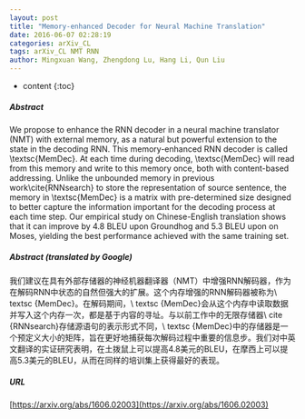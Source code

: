 ```yaml
---
layout: post
title: "Memory-enhanced Decoder for Neural Machine Translation"
date: 2016-06-07 02:28:19
categories: arXiv_CL
tags: arXiv_CL NMT RNN
author: Mingxuan Wang, Zhengdong Lu, Hang Li, Qun Liu
---
```


* content
{:toc}

##### Abstract
We propose to enhance the RNN decoder in a neural machine translator (NMT) with external memory, as a natural but powerful extension to the state in the decoding RNN. This memory-enhanced RNN decoder is called \textsc{MemDec}. At each time during decoding, \textsc{MemDec} will read from this memory and write to this memory once, both with content-based addressing. Unlike the unbounded memory in previous work\cite{RNNsearch} to store the representation of source sentence, the memory in \textsc{MemDec} is a matrix with pre-determined size designed to better capture the information important for the decoding process at each time step. Our empirical study on Chinese-English translation shows that it can improve by $4.8$ BLEU upon Groundhog and $5.3$ BLEU upon on Moses, yielding the best performance achieved with the same training set.

##### Abstract (translated by Google)
我们建议在具有外部存储器的神经机器翻译器（NMT）中增强RNN解码器，作为在解码RNN中状态的自然但强大的扩展。这个内存增强的RNN解码器被称为\ textsc {MemDec}。在解码期间，\ textsc {MemDec}会从这个内存中读取数据并写入这个内存一次，都是基于内容的寻址。与以前工作中的无限存储器\ cite {RNNsearch}存储源语句的表示形式不同，\ textsc {MemDec}中的存储器是一个预定义大小的矩阵，旨在更好地捕获每次解码过程中重要的信息步。我们对中英文翻译的实证研究表明，在土拨鼠上可以提高4.8美元的BLEU，在摩西上可以提高5.3美元的BLEU，从而在同样的培训集上获得最好的表现。

##### URL
[https://arxiv.org/abs/1606.02003](https://arxiv.org/abs/1606.02003)

